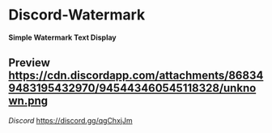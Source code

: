 # Discord-Watermark
**Simple Watermark Text Display**

## Preview https://cdn.discordapp.com/attachments/868349483195432970/945443460545118328/unknown.png

*Discord*
https://discord.gg/qgChxjJm
